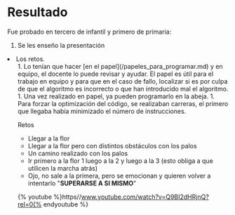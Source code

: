 [](http://aularagon.catedu.es/materialesaularagon2013/BeeBot/M1/papeles_para_programar.html)
# Resultado

Fue probado en tercero de infantil y primero de primaria:

1. Se les enseño la presentación
<li>Los retos.
<ol>
1. Lo tenían que hacer [en el papel](/papeles_para_programar.md) y en equipo, el docente lo puede revisar y ayudar. El papel es útil para el trabajo en equipo y para que en el caso de fallo, localizar si es por culpa de que el algoritmo es incorrecto o que han introducido mal el algoritmo.
1. Una vez realizado en papel, ya pueden programarlo en la abeja.
1. Para forzar la optimización del código, se realizaban carreras, el primero que llegaba había minimizado el número de instrucciones.

Retos

- Llegar a la flor
- Llegar a la flor pero con distintos obstáculos con los palos
- Un camino realizado con los palos
- Ir primero a la flor 1 luego a la 2 y luego a la 3 (esto obliga a que utilicen la marcha atrás)
- Ojo, no sale a la primera, pero se emocionan y quieren volver a intentarlo "**SUPERARSE A SI MISMO**" 

{% youtube %}https//www.youtube.com/watch?v=Q9BI2dHRjnQ?rel=0{% endyoutube %}
